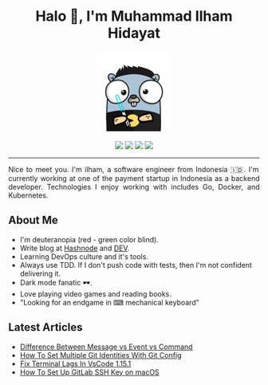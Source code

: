 <h1 align='center'> Halo 👋, I'm Muhammad Ilham Hidayat </h1>

<p align="center">
  <img src="https://github.com/milhamh95/milhamh95/blob/master/img/go.png">
  <br><br>
  <a href="https://www.linkedin.com/in/milhamhidayat/"><img src="https://img.shields.io/badge/LinkedIn-0077B5?style=for-the-badge&logo=linkedin&logoColor=white"></a>
  <a href="https://twitter.com/milhamh95"><img src="https://img.shields.io/badge/Twitter-1DA1F2?style=for-the-badge&logo=twitter&logoColor=white"></a>
  <a href="https://dev.to/milhamh95"><img src="https://img.shields.io/badge/dev%20-%23353b48.svg?&style=for-the-badge&logo=dev.to&logoColor=white"></a>
  <a href="https://blog.milhamh.dev/"><img src="https://img.shields.io/badge/Hashnode-2962FF?style=for-the-badge&logo=hashnode&logoColor=white"></a>
  <hr>
</p>

<p align="justify">
Nice to meet you. I'm ilham, a software engineer from Indonesia 🇮🇩. I'm currently working at one of the payment startup in Indonesia as a backend developer. Technologies I enjoy working with includes Go, Docker, and Kubernetes.
</p>

## About Me

- I'm deuteranopia (red - green color blind).
- Write blog at [Hashnode](https://img.shields.io/badge/Hashnode-2962FF?style=for-the-badge&logo=hashnode&logoColor=white) and [DEV](https://img.shields.io/badge/dev%20-%23353b48.svg?&style=for-the-badge&logo=dev.to&logoColor=white).
- Learning DevOps culture and it's tools.
- Always use TDD. If I don't push code with tests, then I'm not confident delivering it.
- Dark mode fanatic 🕶.
- Love playing video games and reading books.
- "Looking for an endgame in ⌨ mechanical keyboard"

## Latest Articles

<!-- BLOG-POST-LIST:START -->
- [Difference Between Message vs Event vs Command](https://blog.milhamh.dev/difference-between-message-vs-event-vs-command)
- [How To Set Multiple Git Identities With Git Config](https://blog.milhamh.dev/how-to-set-multiple-git-identities-with-git-config)
- [Fix Terminal Lags In VsCode 1.15.1](https://blog.milhamh.dev/fix-terminal-lags-in-vscode-1151)
- [How To Set Up GitLab SSH Key on macOS](https://blog.milhamh.dev/how-to-set-up-gitlab-ssh-key-on-macos)
<!-- BLOG-POST-LIST:END -->
